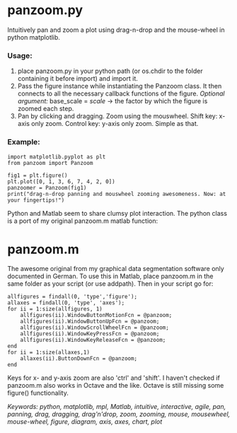 # panzoom.py
Intuitively pan and zoom a plot using drag-n-drop and the mouse-wheel in python matplotlib.

### Usage:
1) place panzoom.py in your python path (or os.chdir to the folder containing it before import) and import it.
2) Pass the figure instance while instantiating the Panzoom class. It then connects to all the necessary callback functions of the figure. *Optional argument:* base_scale = *scale* -> the factor by which the figure is zoomed each step.
3) Pan by clicking and dragging. Zoom using the mouswheel. Shift key: x-axis only zoom. Control key: y-axis only zoom. Simple as that.

### Example:
    import matplotlib.pyplot as plt
    from panzoom import Panzoom

    fig1 = plt.figure()
    plt.plot([0, 1, 3, 6, 7, 4, 2, 0])
    panzoomer = Panzoom(fig1)
    print("drag-n-drop panning and mouswheel zooming awesomeness. Now: at your fingertips!")

Python and Matlab seem to share clumsy plot interaction. The python class is a port of my original panzoom.m matlab function:
# panzoom.m
The awesome original from my graphical data segmentation software only documented in German.
To use this in Matlab, place panzoom.m in the same folder as your script (or use addpath).
Then in your script go for:

    allfigures = findall(0, 'type','figure');
    allaxes = findall(0, 'type', 'axes');
    for ii = 1:size(allfigures, 1)
        allfigures(ii).WindowButtonMotionFcn = @panzoom;
        allfigures(ii).WindowButtonUpFcn = @panzoom;
        allfigures(ii).WindowScrollWheelFcn = @panzoom;
        allfigures(ii).WindowKeyPressFcn = @panzoom;
        allfigures(ii).WindowKeyReleaseFcn = @panzoom;
    end
    for ii = 1:size(allaxes,1)
        allaxes(ii).ButtonDownFcn = @panzoom;
    end
Keys for x- and y-axis zoom are also 'ctrl' and 'shift'.
I haven't checked if panzoom.m also works in Octave and the like. Octave is still missing some figure() functionality.

*Keywords: python, matplotlib, mpl, Matlab, intuitive, interactive, agile, pan, panning, drag, dragging, drag'n'drop, zoom, zooming, mouse, mousewheel, mouse-wheel, figure, diagram, axis, axes, chart, plot*
